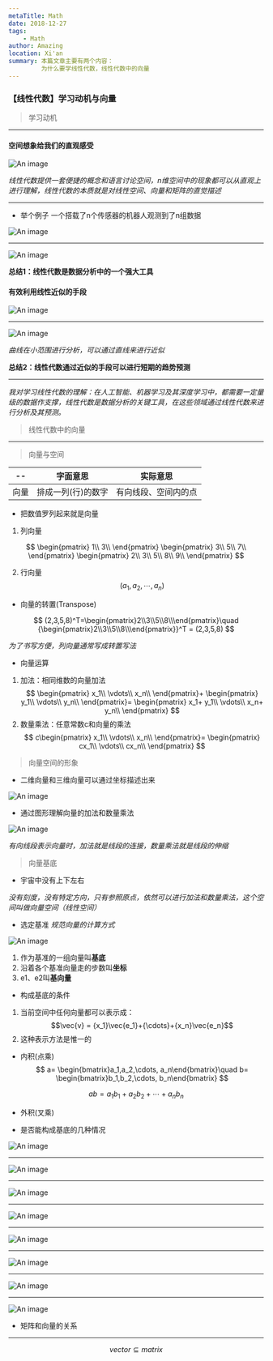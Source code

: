 ```yaml
---
metaTitle: Math
date: 2018-12-27
tags:
    - Math
author: Amazing
location: Xi'an
summary: 本篇文章主要有两个内容：
         为什么要学线性代数，线性代数中的向量
---
```

### 【线性代数】学习动机与向量

> 学习动机
---
#### 空间想象给我们的直观感受

![An image](../../assets/images/Math/linear_1_1.png)

*线性代数提供一套便捷的概念和语言讨论空间，n维空间中的现象都可以从直观上进行理解，线性代数的本质就是对线性空间、向量和矩阵的直觉描述*

---

- 举个例子
一个搭载了n个传感器的机器人观测到了n组数据

![An image](../../assets/images/Math/linear_1_2.png)

---
![An image](../../assets/images/Math/linear_1_3.png)

**总结1：线性代数是数据分析中的一个强大工具**

#### 有效利用线性近似的手段

![An image](../../assets/images/Math/linear_1_4.png)

---

![An image](../../assets/images/Math/linear_1_5.png)

*曲线在小范围进行分析，可以通过直线来进行近似*

**总结2：线性代数通过近似的手段可以进行短期的趋势预测**

---

*我对学习线性代数的理解：在人工智能、机器学习及其深度学习中，都需要一定量级的数据作支撑，线性代数是数据分析的关键工具，在这些领域通过线性代数来进行分析及其预测。*

> 线性代数中的向量
---
> 向量与空间

 -- | 字面意思 | 实际意思
---|---| ---
向量|排成一列(行)的数字 | 有向线段、空间内的点

- 把数值罗列起来就是向量
1. 列向量

$$ \begin{pmatrix}
                1\\
                3\\
                \end{pmatrix}
              \begin{pmatrix}
                              3\\
                              5\\
                              7\\
                              \end{pmatrix}
                \begin{pmatrix}
                2\\
                3\\
                5\\
                8\\
                9\\
                \end{pmatrix} $$
              
2. 行向量
$$ (a_1,a_2,\cdots,a_n)$$

- 向量的转置(Transpose)

$$
(2,3,5,8)^T=\begin{pmatrix}2\\3\\5\\8\\\end{pmatrix}\quad
{\begin{pmatrix}2\\3\\5\\8\\\end{pmatrix}}^T = (2,3,5,8)
$$
                            
*为了书写方便，列向量通常写成转置写法*

- 向量运算

1. 加法：相同维数的向量加法
$$
              \begin{pmatrix}
              x_1\\
              \vdots\\
              x_n\\
              \end{pmatrix}+
                  \begin{pmatrix}
                            y_1\\
                            \vdots\\
                            y_n\\
                            \end{pmatrix}=
                                 \begin{pmatrix}
                                                       x_1+ y_1\\
                                                        \vdots\\
                                                       x_n+ y_n\\
                                                        \end{pmatrix}
              $$
2. 数量乘法：任意常数c和向量的乘法
$$
              c\begin{pmatrix}
              x_1\\
              \vdots\\
              x_n\\
              \end{pmatrix}=
                                 \begin{pmatrix}
                                                       cx_1\\
                                                        \vdots\\
                                                       cx_n\\
                                                        \end{pmatrix}
              $$
                                         
> 向量空间的形象

- 二维向量和三维向量可以通过坐标描述出来

![An image](../../assets/images/Math/linear_1_7.png)

- 通过图形理解向量的加法和数量乘法

![An image](../../assets/images/Math/linear_1_8.png)

*有向线段表示向量时，加法就是线段的连接，数量乘法就是线段的伸缩*

> 向量基底

- 宇宙中没有上下左右

*没有刻度，没有特定方向，只有参照原点，依然可以进行加法和数量乘法，这个空间叫做向量空间（线性空间）*

- 选定基准
*规范向量的计算方式*

![An image](../../assets/images/Math/linear_1_9.png)
1. 作为基准的一组向量叫**基底**
2. 沿着各个基准向量走的步数叫**坐标**
3. e1、e2叫**基向量**

- 构成基底的条件
1. 当前空间中任何向量都可以表示成：
$$\vec{v} = {x_1}\vec{e_1}+{\cdots}+{x_n}\vec{e_n}$$
2. 这种表示方法是惟一的

- 内积(点乘)
$$
a= \begin{bmatrix}a_1,a_2,\cdots, a_n\end{bmatrix}\quad
b= \begin{bmatrix}b_1,b_2,\cdots, b_n\end{bmatrix}
$$

$$ab = a_1b_1+a_2b_2+ \cdots+ a_nb_n$$
                 
- 外积(叉乘)

- 是否能构成基底的几种情况

![An image](../../assets/images/Math/linear_1_10.png)

---
![An image](../../assets/images/Math/linear_1_11.png)

---
![An image](../../assets/images/Math/linear_1_12.png)

---
![An image](../../assets/images/Math/linear_1_13.png)

---
![An image](../../assets/images/Math/linear_1_14.png)

---
![An image](../../assets/images/Math/linear_1_15.png)

---
![An image](../../assets/images/Math/linear_1_16.png)

---
![An image](../../assets/images/Math/linear_1_17.png)

- 矩阵和向量的关系


---

$$vector\subseteq matrix$$










